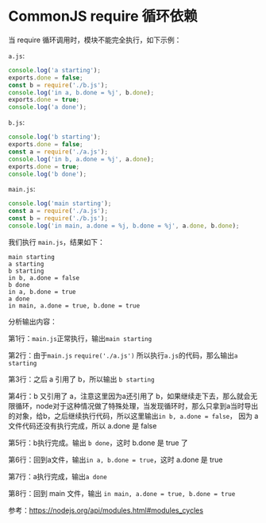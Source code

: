 # CommonJS require 循环依赖



当 require 循环调用时，模块不能完全执行，如下示例：

`a.js`:

```js
console.log('a starting');
exports.done = false;
const b = require('./b.js');
console.log('in a, b.done = %j', b.done);
exports.done = true;
console.log('a done');
```

`b.js`:

```js
console.log('b starting');
exports.done = false;
const a = require('./a.js');
console.log('in b, a.done = %j', a.done);
exports.done = true;
console.log('b done');
```

`main.js`:

```js
console.log('main starting');
const a = require('./a.js');
const b = require('./b.js');
console.log('in main, a.done = %j, b.done = %j', a.done, b.done);
```

我们执行 `main.js`，结果如下：

```
main starting
a starting
b starting
in b, a.done = false
b done
in a, b.done = true
a done
in main, a.done = true, b.done = true
```

分析输出内容：

第1行：`main.js`正常执行，输出`main starting`

第2行：由于`main.js`  `require('./a.js')` 所以执行`a.js`的代码，那么输出`a starting`

第3行：之后 a 引用了 b，所以输出 `b starting`

第4行：b 又引用了 a，注意这里因为a还引用了 b，如果继续走下去，那么就会无限循环，node对于这种情况做了特殊处理，当发现循环时，那么只拿到a当时导出的对象，给b，之后继续执行代码，所以这里输出`in b, a.done = false`， 因为 a 文件代码还没有执行完成，所以 a.done 是 false

第5行：b执行完成。输出 `b done`，这时 b.done 是 true 了

第6行：回到a文件，输出`in a, b.done = true`，这时 a.done 是 true 

第7行：a执行完成，输出`a done`

第8行：回到 main 文件，输出 `in main, a.done = true, b.done = true`




参考：https://nodejs.org/api/modules.html#modules_cycles